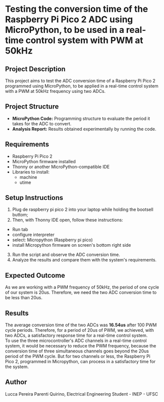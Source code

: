 # Testing the conversion time of the Raspberry Pi Pico 2 ADC using MicroPython, to be used in a real-time control system with PWM at 50kHz

## Project Description
This project aims to test the ADC conversion time of a Raspberry Pi Pico 2 programmed using MicroPython, to be applied in a real-time control system with a PWM at 50kHz frequency using two ADCs.

## Project Structure
- **MicroPython Code:** Programming structure to evaluate the period it takes for the ADC to convert.
- **Analysis Report:** Results obtained experimentally by running the code.

## Requirements
- Raspberry Pi Pico 2
- MicroPython firmware installed
- Thonny or another MicroPython-compatible IDE
- Libraries to install:
  - machine
  - utime

## Setup Instructions
1. Plug de raspberry pi pico 2 into your laptop while holding the bootsell buttom;
2. Then, with Thonny IDE open, follow these instructions:
- Run tab
- configure interpreter
- select: Micropython (Raspberry pi pico)
- install Micropython firmware on screen's bottom right side
3. Run the script and observe the ADC conversion time.
4. Analyze the results and compare them with the system's requirements.

## Expected Outcome
As we are working with a PWM frequency of 50kHz, the period of one cycle of our system is 20us. Therefore, we need the two ADC conversion time to be less than 20us.

## Results
The average conversion time of the two ADCs was **16.54us** after 100 PWM cycle periods.
Therefore, for a period of 20us of PWM, we achieved, with two ADCs, a satisfactory response time for a real-time control system.  
To use the three microcontroller's ADC channels in a real-time control system, it would be necessary to reduce the PWM frequency, because the conversion time of three simultaneous channels goes beyond the 20us period of the PWM cycle.
But for two channels or less, the Raspberry Pi Pico 2, programmed in Micropython, can process in a satisfactory time for the system.

## Author
Lucca Pereira Parenti Quirino, Electrical Engineering Student - INEP - UFSC

